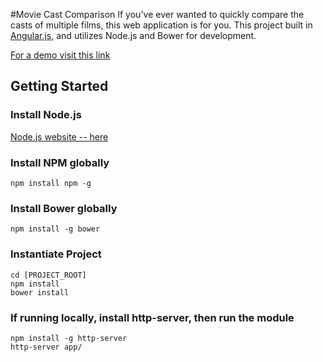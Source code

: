 #Movie Cast Comparison
If you've ever wanted to quickly compare the casts of multiple films, this web application is for you.
This project built in [Angular.js](https://angularjs.org/), and utilizes Node.js and Bower for development.

[For a demo visit this link](http://movie-compare.windiconcepts.com/)

## Getting Started
### Install Node.js
[Node.js website -- here](http://nodejs.org/)
 
### Install NPM globally
    npm install npm -g

### Install Bower globally
    npm install -g bower
    
### Instantiate Project
    cd [PROJECT_ROOT]
    npm install
    bower install

### If running locally, install http-server, then run the module
    npm install -g http-server
    http-server app/
